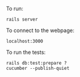 To run:
```
rails server
```

To connect to the webpage:
```
localhost:3000
```

To run the tests:
```
rails db:test:prepare ? 
cucumber --publish-quiet
```

